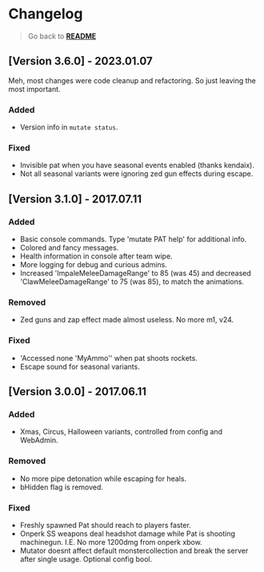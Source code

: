# Changelog

> Go back to [**README**](../README.md#documentation)

## [Version 3.6.0] - 2023.01.07

Meh, most changes were code cleanup and refactoring. So just leaving the most important.

### Added

- Version info in `mutate status`.

### Fixed

- Invisible pat when you have seasonal events enabled (thanks kendaix).
- Not all seasonal variants were ignoring zed gun effects during escape.

## [Version 3.1.0] - 2017.07.11

### Added

- Basic console commands. Type 'mutate PAT help' for additional info.
- Colored and fancy messages.
- Health information in console after team wipe.
- More logging for debug and curious admins.
- Increased 'ImpaleMeleeDamageRange' to 85 (was 45) and decreased 'ClawMeleeDamageRange' to 75 (was 85), to match the animations.

### Removed

- Zed guns and zap effect made almost useless. No more m1, v24.

### Fixed

- 'Accessed none 'MyAmmo'' when pat shoots rockets.
- Escape sound for seasonal variants.

## [Version 3.0.0] - 2017.06.11

### Added

- Xmas, Circus, Halloween variants, controlled from config and WebAdmin.

### Removed

- No more pipe detonation while escaping for heals.
- bHidden flag is removed.

### Fixed

- Freshly spawned Pat should reach to players faster.
- Onperk SS weapons deal headshot damage while Pat is shooting machinegun. I.E. No more 1200dmg from onperk xbow.
- Mutator doesnt affect default monstercollection and break the server after single usage. Optional config bool.
